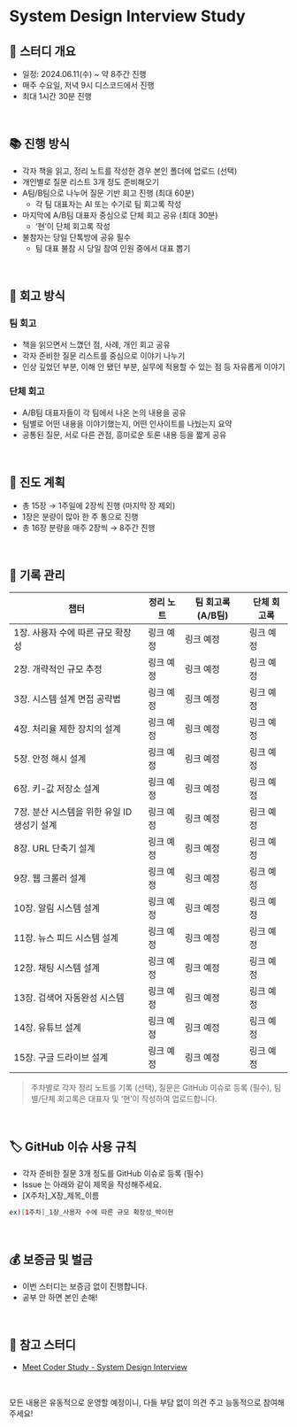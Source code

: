 # System Design Interview Study

## 📆 스터디 개요

- 일정: 2024.06.11(수) ~ 약 8주간 진행
- 매주 수요일, 저녁 9시 디스코드에서 진행
- 최대 1시간 30분 진행

<br>

## 📚 진행 방식

- 각자 책을 읽고, 정리 노트를 작성한 경우 본인 폴더에 업로드 (선택)
- 개인별로 질문 리스트 3개 정도 준비해오기
- A팀/B팀으로 나누어 질문 기반 회고 진행 (최대 60분)
  - 각 팀 대표자는 AI 또는 수기로 팀 회고록 작성
- 마지막에 A/B팀 대표자 중심으로 단체 회고 공유 (최대 30분)
  - ‘현’이 단체 회고록 작성
- 불참자는 당일 단톡방에 공유 필수
  - 팀 대표 불참 시 당일 참여 인원 중에서 대표 뽑기

<br>

## 📝 회고 방식

### 팀 회고
- 책을 읽으면서 느꼈던 점, 사례, 개인 회고 공유
- 각자 준비한 질문 리스트를 중심으로 이야기 나누기
- 인상 깊었던 부분, 이해 안 됐던 부분, 실무에 적용할 수 있는 점 등 자유롭게 이야기

### 단체 회고
- A/B팀 대표자들이 각 팀에서 나온 논의 내용을 공유
- 팀별로 어떤 내용을 이야기했는지, 어떤 인사이트를 나눴는지 요약
- 공통된 질문, 서로 다른 관점, 흥미로운 토론 내용 등을 짧게 공유

<br>

## 📖 진도 계획

- 총 15장 → 1주일에 2장씩 진행 (마지막 장 제외)
- 1장은 분량이 많아 한 주 통으로 진행
- 총 16장 분량을 매주 2장씩 → 8주간 진행

<br>

## 📝 기록 관리

| 챕터 | 정리 노트 | 팀 회고록 (A/B팀) | 단체 회고록 |
|------|----------|------------------|-----------|
| 1장. 사용자 수에 따른 규모 확장성 | 링크 예정 | 링크 예정 | 링크 예정 |
| 2장. 개략적인 규모 추정 | 링크 예정 | 링크 예정 | 링크 예정 |
| 3장. 시스템 설계 면접 공략법 | 링크 예정 | 링크 예정 | 링크 예정 |
| 4장. 처리율 제한 장치의 설계 | 링크 예정 | 링크 예정 | 링크 예정 |
| 5장. 안정 해시 설계 | 링크 예정 | 링크 예정 | 링크 예정 |
| 6장. 키-값 저장소 설계 | 링크 예정 | 링크 예정 | 링크 예정 |
| 7장. 분산 시스템을 위한 유일 ID 생성기 설계 | 링크 예정 | 링크 예정 | 링크 예정 |
| 8장. URL 단축기 설계 | 링크 예정 | 링크 예정 | 링크 예정 |
| 9장. 웹 크롤러 설계 | 링크 예정 | 링크 예정 | 링크 예정 |
| 10장. 알림 시스템 설계 | 링크 예정 | 링크 예정 | 링크 예정 |
| 11장. 뉴스 피드 시스템 설계 | 링크 예정 | 링크 예정 | 링크 예정 |
| 12장. 채팅 시스템 설계 | 링크 예정 | 링크 예정 | 링크 예정 |
| 13장. 검색어 자동완성 시스템 | 링크 예정 | 링크 예정 | 링크 예정 |
| 14장. 유튜브 설계 | 링크 예정 | 링크 예정 | 링크 예정 |
| 15장. 구글 드라이브 설계 | 링크 예정 | 링크 예정 | 링크 예정 |

> 주차별로 각자 정리 노트를 기록 (선택), 질문은 GitHub 이슈로 등록 (필수), 팀별/단체 회고록은 대표자 및 ‘현’이 작성하여 업로드합니다.

<br>

## 🏷️ GitHub 이슈 사용 규칙
- 각자 준비한 질문 3개 정도를 GitHub 이슈로 등록 (필수)
- Issue 는 아래와 같이 제목을 작성해주세요.
- [X주차]_X장_제목_이름
```java
ex)[1주차]_1장_사용자 수에 따른 규모 확장성_박이현
```

<br>

## 💰 보증금 및 벌금

- 이번 스터디는 보증금 없이 진행합니다.
- 공부 안 하면 본인 손해!

<br>

## 🔗 참고 스터디

- [Meet Coder Study - System Design Interview](https://github.com/Meet-Coder-Study/book-system-design-interview)

<br>

모든 내용은 유동적으로 운영할 예정이니, 다들 부담 없이 의견 주고 능동적으로 참여해주세요!
